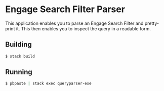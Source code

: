 # Engage Search Filter Parser

This application enables you to parse an Engage Search Filter and pretty-print it. This then enables you to inspect the query in a readable form.


## Building

```sh
$ stack build
```


## Running

```sh
$ pbpaste | stack exec queryparser-exe
```
